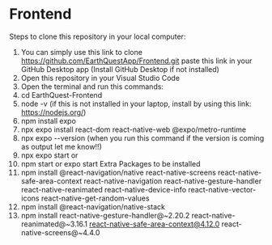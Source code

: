 # Frontend

Steps to clone this repository in your local computer:
1. You can simply use this link to clone https://github.com/EarthQuestApp/Frontend.git paste this link in your GitHub Desktop app (Install GitHub Desktop if not installed)
2. Open this repository in your Visual Studio Code
3. Open the terminal and run this commands:
4. cd EarthQuest-Frontend
5. node -v (if this is not installed in your laptop, install by using this link: https://nodejs.org/)
6. npm install expo
7. npx expo install react-dom react-native-web @expo/metro-runtime
8. npx expo --version (when you run this command if the version is coming as output let me know!!)
9. npx expo start or
10. npm start or expo start
Extra Packages to be installed
11. npm install @react-navigation/native react-native-screens react-native-safe-area-context react-native-navigation react-native-gesture-handler react-native-reanimated react-native-device-info react-native-vector-icons react-native-get-random-values
12. npm install @react-navigation/native-stack
13. npm install react-native-gesture-handler@~2.20.2 react-native-reanimated@~3.16.1 react-native-safe-area-context@4.12.0 react-native-screens@~4.4.0

